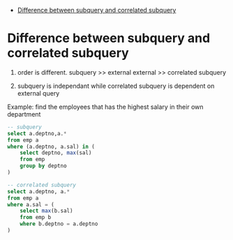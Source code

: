 - [Difference between subquery and correlated subquery](#difference-between-subquery-and-correlated-subquery)


# Difference between subquery and correlated subquery

1. order is different. 
   subquery >> external
   external >> correlated subquery

2. subquery is independant while correlated subquery is dependent on external query

Example: find the employees that has the highest salary in their own department

```sql
-- subquery
select a.deptno,a.* 
from emp a
where (a.deptno, a.sal) in (
    select deptno, max(sal) 
    from emp 
    group by deptno
)
```

```sql
-- correlated subquery
select a.deptno, a.* 
from emp a
where a.sal = (
    select max(b.sal) 
    from emp b 
    where b.deptno = a.deptno
)
```

